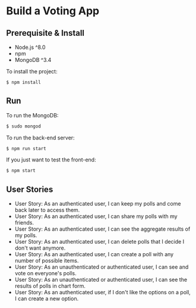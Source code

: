 # Build a Voting App

## Prerequisite & Install

- Node.js ^8.0
- npm
- MongoDB ^3.4

To install the project:

```bash
$ npm install
```

## Run

To run the MongoDB:

```bash
$ sudo mongod
```

To run the back-end server:

```bash
$ npm run start
```

If you just want to test the front-end:

```bash
$ npm start
```

## User Stories

- User Story: As an authenticated user, I can keep my polls and come back later to access them.
- User Story: As an authenticated user, I can share my polls with my friends.
- User Story: As an authenticated user, I can see the aggregate results of my polls.
- User Story: As an authenticated user, I can delete polls that I decide I don't want anymore.
- User Story: As an authenticated user, I can create a poll with any number of possible items.
- User Story: As an unauthenticated or authenticated user, I can see and vote on everyone's polls.
- User Story: As an unauthenticated or authenticated user, I can see the results of polls in chart form.
- User Story: As an authenticated user, if I don't like the options on a poll, I can create a new option.



